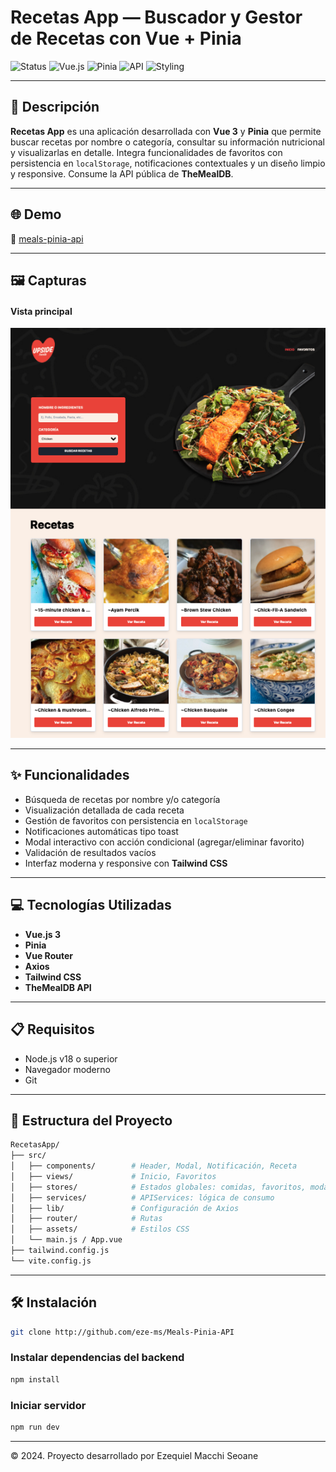 # Recetas App — Buscador y Gestor de Recetas con Vue + Pinia

![Status](https://img.shields.io/badge/status-live-success?style=flat-square)
![Vue.js](https://img.shields.io/badge/frontend-Vue.js-42b883?style=flat-square)
![Pinia](https://img.shields.io/badge/state-Pinia-yellow?style=flat-square)
![API](https://img.shields.io/badge/API-TheMealDB-ffb347?style=flat-square)
![Styling](https://img.shields.io/badge/styling-TailwindCSS-38bdf8?style=flat-square)

---

## 📄 Descripción

**Recetas App** es una aplicación desarrollada con **Vue 3** y **Pinia** que permite buscar recetas por nombre o categoría, consultar su información nutricional y visualizarlas en detalle. Integra funcionalidades de favoritos con persistencia en `localStorage`, notificaciones contextuales y un diseño limpio y responsive. Consume la API pública de **TheMealDB**.

---

## 🌐 Demo

🔗 [meals-pinia-api](https://meals-pinia-api-vue-router.vercel.app/)


---

## 🖼️ Capturas

#### Vista principal
![Inicio](./public/cover.png)


---

## ✨ Funcionalidades

- Búsqueda de recetas por nombre y/o categoría
- Visualización detallada de cada receta
- Gestión de favoritos con persistencia en `localStorage`
- Notificaciones automáticas tipo toast
- Modal interactivo con acción condicional (agregar/eliminar favorito)
- Validación de resultados vacíos
- Interfaz moderna y responsive con **Tailwind CSS**

---

## 💻 Tecnologías Utilizadas

- **Vue.js 3**
- **Pinia**
- **Vue Router**
- **Axios**
- **Tailwind CSS**
- **TheMealDB API**

---

## 📋 Requisitos

- Node.js v18 o superior
- Navegador moderno
- Git

---

## 🧱 Estructura del Proyecto

```bash
RecetasApp/
├── src/
│   ├── components/        # Header, Modal, Notificación, Receta
│   ├── views/             # Inicio, Favoritos
│   ├── stores/            # Estados globales: comidas, favoritos, modal, notificaciones
│   ├── services/          # APIServices: lógica de consumo
│   ├── lib/               # Configuración de Axios
│   ├── router/            # Rutas
│   ├── assets/            # Estilos CSS
│   └── main.js / App.vue
├── tailwind.config.js
└── vite.config.js
```
---


## 🛠️ Instalación

```bash
git clone http://github.com/eze-ms/Meals-Pinia-API

```

### Instalar dependencias del backend
```bash
npm install
```

### Iniciar servidor
```bash
npm run dev
```
---

© 2024. Proyecto desarrollado por Ezequiel Macchi Seoane
